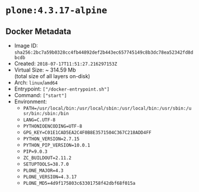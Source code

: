 # `plone:4.3.17-alpine`

## Docker Metadata

- Image ID: `sha256:2bc7a59b0328cc4fb44892def2b443ec657745149c8b3dc78ea52342fd8dbcdb`
- Created: `2018-07-17T11:51:27.216297153Z`
- Virtual Size: ~ 314.59 Mb  
  (total size of all layers on-disk)
- Arch: `linux`/`amd64`
- Entrypoint: `["/docker-entrypoint.sh"]`
- Command: `["start"]`
- Environment:
  - `PATH=/usr/local/bin:/usr/local/sbin:/usr/local/bin:/usr/sbin:/usr/bin:/sbin:/bin`
  - `LANG=C.UTF-8`
  - `PYTHONIOENCODING=UTF-8`
  - `GPG_KEY=C01E1CAD5EA2C4F0B8E3571504C367C218ADD4FF`
  - `PYTHON_VERSION=2.7.15`
  - `PYTHON_PIP_VERSION=10.0.1`
  - `PIP=9.0.3`
  - `ZC_BUILDOUT=2.11.2`
  - `SETUPTOOLS=38.7.0`
  - `PLONE_MAJOR=4.3`
  - `PLONE_VERSION=4.3.17`
  - `PLONE_MD5=4d9f175803c63301758f42dbf68f015a`
